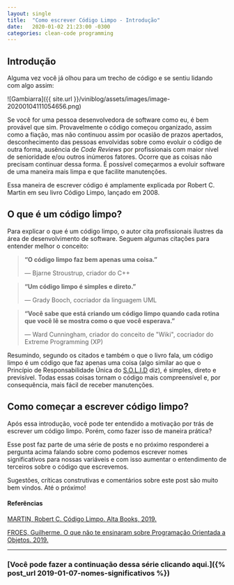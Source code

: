 ```yaml
---
layout: single
title:  "Como escrever Código Limpo - Introdução"
date:   2020-01-02 21:23:00 -0300
categories: clean-code programming
---
```


## Introdução

Alguma vez você já olhou para um trecho de código e se sentiu lidando com algo assim:

![Gambiarra]({{ site.url }}/viniblog/assets/images/image-20200104111054656.png)

Se você for uma pessoa desenvolvedora de software como eu, é bem provável que sim. Provavelmente o código começou organizado, assim como a fiação, mas não continuou assim por ocasião de prazos apertados, desconhecimento das pessoas envolvidas sobre como evoluir o código de outra forma, ausência de *Code Reviews* por profissionais com maior nível de senioridade e/ou outros inúmeros fatores. Ocorre que as coisas não precisam continuar dessa forma. É possível começarmos a evoluir software de uma maneira mais limpa e que facilite manutenções.

Essa maneira de escrever código é amplamente explicada por Robert C. Martin em seu livro Código Limpo, lançado em 2008.

## O que é um código limpo?

Para explicar o que é um código limpo, o autor cita profissionais ilustres da área de desenvolvimento de software. Seguem algumas citações para entender melhor o conceito:



> **“O código limpo faz bem apenas uma coisa.”**
>
> — Bjarne Stroustrup, criador do C++



> **“Um código limpo é simples e direto.”**
>
> — Grady Booch, cocriador da linguagem UML



> **“Você sabe que está criando um código limpo quando cada rotina que você lê se mostra como o que você esperava.”**
>
> — Ward Cunningham, criador do conceito de "Wiki", cocriador do Extreme Programming (XP)



Resumindo, segundo os citados e também o que o livro fala, um código limpo é um código que faz apenas uma coisa (algo similar ao que o Princípio de Responsabilidade Única do [S.O.L.I.D](https://pt.wikipedia.org/wiki/SOLID) diz), é simples, direto e previsível. Todas essas coisas tornam o código mais compreensível e, por consequência, mais fácil de receber manutenções. 

## Como começar a escrever código limpo?

Após essa introdução, você pode ter entendido a motivação por trás de escrever um código limpo. Porém, como fazer isso de maneira prática?

Esse post faz parte de uma série de posts e no próximo responderei a pergunta acima falando sobre como podemos escrever nomes significativos para nossas variáveis e com isso aumentar o entendimento de terceiros sobre o código que escrevemos.

Sugestões, críticas construtivas e comentários sobre este post são muito bem vindos. Até o próximo!

#### Referências

[MARTIN, Robert C. Código Limpo. Alta Books, 2019.](https://amzn.to/39ExBZl)

[FROES, Guilherme. O que não te ensinaram sobre Programação Orientada a Objetos. 2019.](https://www.meetup.com/pt-BR/DevIsland/events/263970513)

------

### [Você pode fazer a continuação dessa série clicando aqui.]({% post_url 2019-01-07-nomes-significativos %})